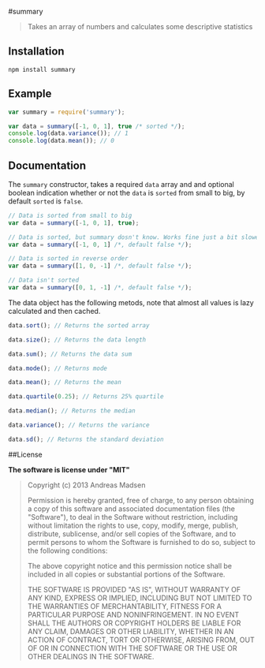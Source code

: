 #summary

> Takes an array of numbers and calculates some descriptive statistics

## Installation

```sheel
npm install summary
```

## Example

```javascript
var summary = require('summary');

var data = summary([-1, 0, 1], true /* sorted */);
console.log(data.variance()); // 1
console.log(data.mean()); // 0
```

## Documentation

The `summary` constructor, takes a required `data` array and and optional
boolean indication whether or not the `data` is `sorted` from small to big,
by default `sorted` is `false`.

```javascript
// Data is sorted from small to big
var data = summary([-1, 0, 1], true);

// Data is sorted, but summary dosn't know. Works fine just a bit slower.
var data = summary([-1, 0, 1] /*, default false */);

// Data is sorted in reverse order
var data = summary([1, 0, -1] /*, default false */);

// Data isn't sorted
var data = summary([0, 1, -1] /*, default false */);
```

The data object has the following metods, note that almost all values is lazy
calculated and then cached.

```javascript
data.sort(); // Returns the sorted array

data.size(); // Returns the data length

data.sum(); // Returns the data sum

data.mode(); // Returns mode

data.mean(); // Returns the mean

data.quartile(0.25); // Returns 25% quartile

data.median(); // Returns the median

data.variance(); // Returns the variance

data.sd(); // Returns the standard deviation
```

##License

**The software is license under "MIT"**

> Copyright (c) 2013 Andreas Madsen
>
> Permission is hereby granted, free of charge, to any person obtaining a copy
> of this software and associated documentation files (the "Software"), to deal
> in the Software without restriction, including without limitation the rights
> to use, copy, modify, merge, publish, distribute, sublicense, and/or sell
> copies of the Software, and to permit persons to whom the Software is
> furnished to do so, subject to the following conditions:
>
> The above copyright notice and this permission notice shall be included in
> all copies or substantial portions of the Software.
>
> THE SOFTWARE IS PROVIDED "AS IS", WITHOUT WARRANTY OF ANY KIND, EXPRESS OR
> IMPLIED, INCLUDING BUT NOT LIMITED TO THE WARRANTIES OF MERCHANTABILITY,
> FITNESS FOR A PARTICULAR PURPOSE AND NONINFRINGEMENT. IN NO EVENT SHALL THE
> AUTHORS OR COPYRIGHT HOLDERS BE LIABLE FOR ANY CLAIM, DAMAGES OR OTHER
> LIABILITY, WHETHER IN AN ACTION OF CONTRACT, TORT OR OTHERWISE, ARISING FROM,
> OUT OF OR IN CONNECTION WITH THE SOFTWARE OR THE USE OR OTHER DEALINGS IN
> THE SOFTWARE.
